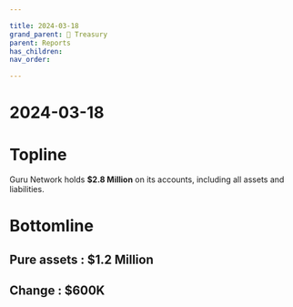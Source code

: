 ```yaml
---

title: 2024-03-18
grand_parent: 👑 Treasury
parent: Reports
has_children:
nav_order:

---
```


# 2024-03-18
>

# Topline
Guru Network holds **$2.8 Million** on its accounts, including all assets and liabilities.



# Bottomline
## Pure assets : **$1.2 Million**
## Change : **$600K**
